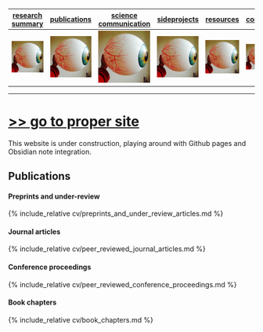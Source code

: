 | [research summary](https://www.katestorrs.com) | [publications](https://www.katestorrs.com) | [science communication](https://www.katestorrs.com) | [sideprojects](https://www.katestorrs.com) | [resources](https://www.katestorrs.com) | [contact](https://www.katestorrs.com) |
| :---------------------: | :---------------------: | :---------------------: | :---------------------: | :---------------------: | :---------------------: |
| ![](./img/eyeball.jpg) | ![](./img/eyeball.jpg) | ![](./img/eyeball.jpg) | ![](./img/eyeball.jpg) | ![](./img/eyeball.jpg) | ![](./img/eyeball.jpg) |

---

# [>> go to proper site](https://www.katestorrs.com)
This website is under construction, playing around with Github pages and Obsidian note integration.

## Publications
#### Preprints and under-review
{% include_relative cv/preprints_and_under_review_articles.md %}

#### Journal articles
{% include_relative cv/peer_reviewed_journal_articles.md %}

#### Conference proceedings
{% include_relative cv/peer_reviewed_conference_proceedings.md %}

#### Book chapters
{% include_relative cv/book_chapters.md %}
